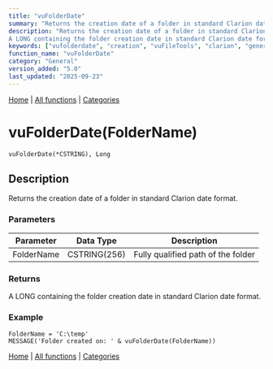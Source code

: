 ```yaml
---
title: "vuFolderDate"
summary: "Returns the creation date of a folder in standard Clarion date format."
description: "Returns the creation date of a folder in standard Clarion date format. ### Parameters ### Returns
A LONG containing the folder creation date in standard Clarion date format. ### Example [Home](../index.md) | [All functions](index.md) | [Categories](../categories/index.md)"
keywords: ["vufolderdate", "creation", "vuFileTools", "clarion", "general", "returns", "folder", "standard", "format", "Clarion", "date", "Windows"]
function_name: "vuFolderDate"
category: "General"
version_added: "5.0"
last_updated: "2025-09-23"
---
```


[Home](../index.md) | [All functions](index.md) | [Categories](../categories/index.md)

# vuFolderDate(FolderName)

```Prototype
vuFolderDate(*CSTRING), Long
```


## Description
Returns the creation date of a folder in standard Clarion date format.

### Parameters

| Parameter  | Data Type    | Description                         |
|------------|--------------|-------------------------------------|
| FolderName | CSTRING(256) | Fully qualified path of the folder  |

### Returns
A LONG containing the folder creation date in standard Clarion date format.

### Example

```Clarion
FolderName = 'C:\temp'
MESSAGE('Folder created on: ' & vuFolderDate(FolderName))
```

[Home](../index.md) | [All functions](index.md) | [Categories](../categories/index.md)
